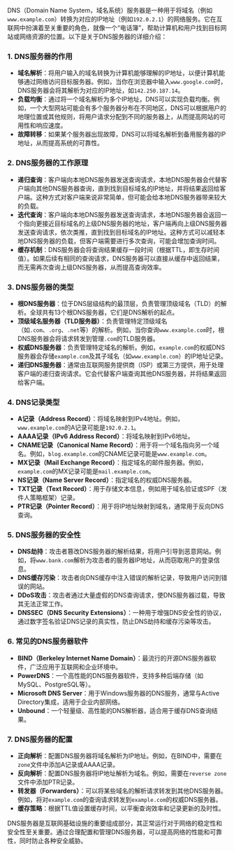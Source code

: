 DNS（Domain Name System，域名系统）服务器是一种用于将域名（例如`www.example.com`）转换为对应的IP地址（例如`192.0.2.1`）的网络服务。它在互联网中扮演着至关重要的角色，就像一个“电话簿”，帮助计算机和用户找到目标网站或网络资源的位置。以下是关于DNS服务器的详细介绍：

### 1. **DNS服务器的作用**
- **域名解析**：将用户输入的域名转换为计算机能够理解的IP地址，以便计算机能够通过网络访问目标服务器。例如，当你在浏览器中输入`www.google.com`时，DNS服务器会将其解析为对应的IP地址，如`142.250.187.14`。
- **负载均衡**：通过将一个域名解析为多个IP地址，DNS可以实现负载均衡。例如，一个大型网站可能会有多个服务器分布在不同地区，DNS可以根据用户的地理位置或其他规则，将用户请求分配到不同的服务器上，从而提高网站的可用性和响应速度。
- **故障转移**：如果某个服务器出现故障，DNS可以将域名解析到备用服务器的IP地址，从而提高系统的可靠性。

### 2. **DNS服务器的工作原理**
- **递归查询**：客户端向本地DNS服务器发送查询请求，本地DNS服务器会代替客户端向其他DNS服务器查询，直到找到目标域名的IP地址，并将结果返回给客户端。这种方式对客户端来说非常简单，但可能会给本地DNS服务器带来较大的负载。
- **迭代查询**：客户端向本地DNS服务器发送查询请求，本地DNS服务器会返回一个指向更接近目标域名的上级DNS服务器的地址，客户端再向上级DNS服务器发送查询请求，依次类推，直到找到目标域名的IP地址。这种方式可以减轻本地DNS服务器的负载，但客户端需要进行多次查询，可能会增加查询时间。
- **缓存机制**：DNS服务器会将查询结果缓存一段时间（根据TTL，即生存时间值）。如果后续有相同的查询请求，DNS服务器可以直接从缓存中返回结果，而无需再次查询上级DNS服务器，从而提高查询效率。

### 3. **DNS服务器的类型**
- **根DNS服务器**：位于DNS层级结构的最顶层，负责管理顶级域名（TLD）的解析。全球共有13个根DNS服务器，它们是DNS解析的起点。
- **顶级域名服务器（TLD服务器）**：负责管理特定顶级域名（如`.com`、`.org`、`.net`等）的解析。例如，当你查询`www.example.com`时，根DNS服务器会将请求转发到管理`.com`的TLD服务器。
- **权威DNS服务器**：负责管理特定域名的解析。例如，`example.com`的权威DNS服务器会存储`example.com`及其子域名（如`www.example.com`）的IP地址记录。
- **递归DNS服务器**：通常由互联网服务提供商（ISP）或第三方提供，用于处理客户端的递归查询请求。它会代替客户端查询其他DNS服务器，并将结果返回给客户端。

### 4. **DNS记录类型**
- **A记录（Address Record）**：将域名映射到IPv4地址。例如，`www.example.com`的A记录可能是`192.0.2.1`。
- **AAAA记录（IPv6 Address Record）**：将域名映射到IPv6地址。
- **CNAME记录（Canonical Name Record）**：用于将一个域名指向另一个域名。例如，`blog.example.com`的CNAME记录可能是`www.example.com`。
- **MX记录（Mail Exchange Record）**：指定域名的邮件服务器。例如，`example.com`的MX记录可能是`mail.example.com`。
- **NS记录（Name Server Record）**：指定域名的权威DNS服务器。
- **TXT记录（Text Record）**：用于存储文本信息，例如用于域名验证或SPF（发件人策略框架）记录。
- **PTR记录（Pointer Record）**：用于将IP地址映射到域名，通常用于反向DNS查询。

### 5. **DNS服务器的安全性**
- **DNS劫持**：攻击者篡改DNS服务器的解析结果，将用户引导到恶意网站。例如，将`www.bank.com`解析为攻击者的服务器IP地址，从而窃取用户的登录信息。
- **DNS缓存污染**：攻击者向DNS缓存中注入错误的解析记录，导致用户访问到错误的网站。
- **DDoS攻击**：攻击者通过大量虚假的DNS查询请求，使DNS服务器过载，导致其无法正常工作。
- **DNSSEC（DNS Security Extensions）**：一种用于增强DNS安全性的协议，通过数字签名验证DNS记录的真实性，防止DNS劫持和缓存污染等攻击。

### 6. **常见的DNS服务器软件**
- **BIND（Berkeley Internet Name Domain）**：最流行的开源DNS服务器软件，广泛应用于互联网和企业环境中。
- **PowerDNS**：一个高性能的DNS服务器软件，支持多种后端存储（如MySQL、PostgreSQL等）。
- **Microsoft DNS Server**：用于Windows服务器的DNS服务，通常与Active Directory集成，适用于企业内部网络。
- **Unbound**：一个轻量级、高性能的DNS解析器，适合用于缓存DNS查询结果。

### 7. **DNS服务器的配置**
- **正向解析**：配置DNS服务器将域名解析为IP地址。例如，在BIND中，需要在`zone`文件中添加A记录或AAAA记录。
- **反向解析**：配置DNS服务器将IP地址解析为域名。例如，需要在`reverse zone`文件中添加PTR记录。
- **转发器（Forwarders）**：可以将某些域名的解析请求转发到其他DNS服务器。例如，将对`example.com`的查询请求转发到`example.com`的权威DNS服务器。
- **缓存策略**：根据TTL值设置缓存时间，以平衡查询效率和记录更新的及时性。

DNS服务器是互联网基础设施的重要组成部分，其正常运行对于网络的稳定性和安全性至关重要。通过合理配置和管理DNS服务器，可以提高网络的性能和可靠性，同时防止各种安全威胁。